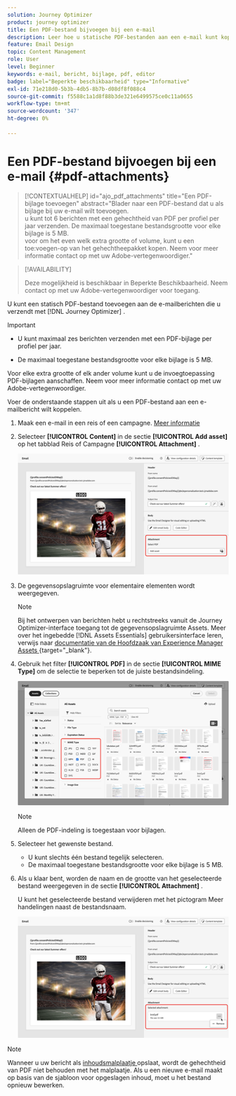 ```yaml
---
solution: Journey Optimizer
product: journey optimizer
title: Een PDF-bestand bijvoegen bij een e-mail
description: Leer hoe u statische PDF-bestanden aan een e-mail kunt koppelen
feature: Email Design
topic: Content Management
role: User
level: Beginner
keywords: e-mail, bericht, bijlage, pdf, editor
badge: label="Beperkte beschikbaarheid" type="Informative"
exl-id: 71e218d0-5b3b-4db5-8b7b-d08df8f088c4
source-git-commit: f5588c1a1d8f88b3de321e6499575ce0c11a0655
workflow-type: tm+mt
source-wordcount: '347'
ht-degree: 0%

---
```


# Een PDF-bestand bijvoegen bij een e-mail {#pdf-attachments}

>[!CONTEXTUALHELP]
>id="ajo_pdf_attachments"
>title="Een PDF-bijlage toevoegen"
>abstract="Blader naar een PDF-bestand dat u als bijlage bij uw e-mail wilt toevoegen.</br> u kunt tot 6 berichten met een gehechtheid van PDF per profiel per jaar verzenden. De maximaal toegestane bestandsgrootte voor elke bijlage is 5 MB.</br> voor om het even welk extra grootte of volume, kunt u een toe:voegen-op van het gehechtheepakket kopen. Neem voor meer informatie contact op met uw Adobe-vertegenwoordiger."

>[!AVAILABILITY]
>
>Deze mogelijkheid is beschikbaar in Beperkte Beschikbaarheid. Neem contact op met uw Adobe-vertegenwoordiger voor toegang.

U kunt een statisch PDF-bestand toevoegen aan de e-mailberichten die u verzendt met [!DNL Journey Optimizer] .

>[!IMPORTANT]
>
>* U kunt maximaal zes berichten verzenden met een PDF-bijlage per profiel per jaar.
>
>* De maximaal toegestane bestandsgrootte voor elke bijlage is 5 MB.
>
>Voor elke extra grootte of elk ander volume kunt u de invoegtoepassing PDF-bijlagen aanschaffen. Neem voor meer informatie contact op met uw Adobe-vertegenwoordiger.

Voer de onderstaande stappen uit als u een PDF-bestand aan een e-mailbericht wilt koppelen.

1. Maak een e-mail in een reis of een campagne. [Meer informatie](create-email.md)

1. Selecteer **[!UICONTROL Content]** in de sectie **[!UICONTROL Add asset]** op het tabblad Reis of Campagne **[!UICONTROL Attachment]** .

   ![](assets/email-select-pdf.png)

1. De gegevensopslagruimte voor elementaire elementen wordt weergegeven.

   >[!NOTE]
   >
   >Bij het ontwerpen van berichten hebt u rechtstreeks vanuit de Journey Optimizer-interface toegang tot de gegevensopslagruimte Assets. Meer over het ingebedde [!DNL Assets Essentials] gebruikersinterface leren, verwijs naar [ documentatie van de Hoofdzaak van Experience Manager Assets ](https://experienceleague.adobe.com/docs/experience-manager-assets-essentials/help/introduction.html){target="_blank"}.

1. Gebruik het filter **[!UICONTROL PDF]** in de sectie **[!UICONTROL MIME Type]** om de selectie te beperken tot de juiste bestandsindeling.

   ![](assets/email-assets-pdf.png)

   >[!NOTE]
   >
   >Alleen de PDF-indeling is toegestaan voor bijlagen.

1. Selecteer het gewenste bestand.

   * U kunt slechts één bestand tegelijk selecteren.
   * De maximaal toegestane bestandsgrootte voor elke bijlage is 5 MB.

1. Als u klaar bent, worden de naam en de grootte van het geselecteerde bestand weergegeven in de sectie **[!UICONTROL Attachment]** .

   U kunt het geselecteerde bestand verwijderen met het pictogram Meer handelingen naast de bestandsnaam.

   ![](assets/email-remove-attachment.png)

>[!NOTE]
>
>Wanneer u uw bericht als [ inhoudsmalplaatje ](../content-management/create-content-templates.md) opslaat, wordt de gehechtheid van PDF niet behouden met het malplaatje. Als u een nieuwe e-mail maakt op basis van de sjabloon voor opgeslagen inhoud, moet u het bestand opnieuw bewerken.
